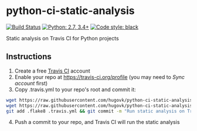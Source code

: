 # python-ci-static-analysis

[![Build Status](https://travis-ci.org/hugovk/python-ci-static-analysis.svg?branch=master)](https://travis-ci.org/hugovk/python-ci-static-analysis)
[![Python: 2.7, 3.4+](https://img.shields.io/badge/python-2.7,_3.4+-blue.svg)](https://www.python.org/downloads/)
[![Code style: black](https://img.shields.io/badge/code%20style-black-000000.svg)](https://github.com/ambv/black)

Static analysis on Travis CI for Python projects

## Instructions

1. Create a free [Travis CI](https://travis-ci.org) account
2. Enable your repo at https://travis-ci.org/profile (you may need to <i>Sync account</i> first)
3. Copy .travis.yml to your repo's root and commit it:

```bash
wget https://raw.githubusercontent.com/hugovk/python-ci-static-analysis/master/.flake8
wget https://raw.githubusercontent.com/hugovk/python-ci-static-analysis/master/.travis.yml
git add .flake8 .travis.yml && git commit -m "Run static analysis on Travis CI (https://github.com/hugovk/python-ci-static-analysis)"
```

4. Push a commit to your repo, and Travis CI will run the static analysis
